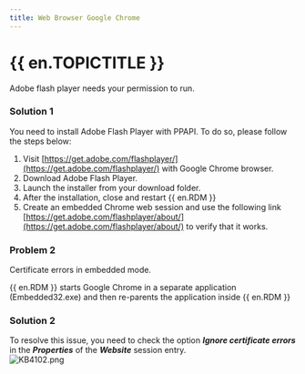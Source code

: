 ```yaml
---
title: Web Browser Google Chrome
---
```

# {{ en.TOPICTITLE }}
Adobe flash player needs your permission to run.
### Solution 1
You need to install Adobe Flash Player with PPAPI. To do so, please follow the steps below:  

1. Visit [https://get.adobe.com/flashplayer/](https://get.adobe.com/flashplayer/) with Google Chrome browser.
1. Download Adobe Flash Player.
1. Launch the installer from your download folder.
1. After the installation, close and restart {{ en.RDM }}
1. Create an embedded Chrome web session and use the following link [https://get.adobe.com/flashplayer/about/](https://get.adobe.com/flashplayer/about/) to verify that it works.
### Problem 2
Certificate errors in embedded mode.  

{{ en.RDM }} starts Google Chrome in a separate application (Embedded32.exe) and then re-parents the application inside {{ en.RDM }}
### Solution 2
To resolve this issue, you need to check the option ***Ignore certificate errors*** in the ***Properties*** of the ***Website*** session entry.  
![KB4102.png](/img/en/kb/KB4102.png)
